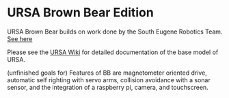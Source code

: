 # URSA Brown Bear Edition
URSA Brown Bear builds on work done by the South Eugene Robotics Team. [See here](https://github.com/SouthEugeneRoboticsTeam/ursa)

Please see the [URSA Wiki](https://github.com/SouthEugeneRoboticsTeam/ursa/wiki) for detailed documentation of the base model of URSA.

(unfinished goals for) Features of BB are magnetometer oriented drive, automatic self righting with servo arms, collision avoidance with a sonar sensor, and the integration of a raspberry pi, camera, and touchscreen.
